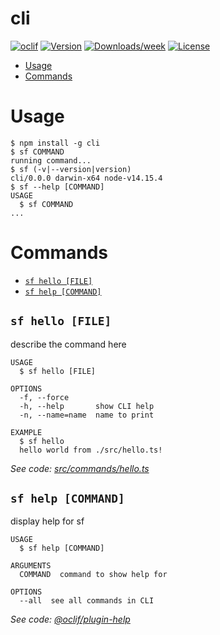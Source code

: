 cli
===

[![oclif](https://img.shields.io/badge/cli-oclif-brightgreen.svg)](https://oclif.io)
[![Version](https://img.shields.io/npm/v/cli.svg)](https://npmjs.org/package/@salesforce/cli)
[![Downloads/week](https://img.shields.io/npm/dw/cli.svg)](https://npmjs.org/package/@salesforce/cli)
[![License](https://img.shields.io/npm/l/cli.svg)](https://github.com/salesforcecli/cli/blob/master/package.json)

<!-- toc -->
* [Usage](#usage)
* [Commands](#commands)
<!-- tocstop -->
# Usage
<!-- usage -->
```sh-session
$ npm install -g cli
$ sf COMMAND
running command...
$ sf (-v|--version|version)
cli/0.0.0 darwin-x64 node-v14.15.4
$ sf --help [COMMAND]
USAGE
  $ sf COMMAND
...
```
<!-- usagestop -->
# Commands
<!-- commands -->
* [`sf hello [FILE]`](#sf-hello-file)
* [`sf help [COMMAND]`](#sf-help-command)

## `sf hello [FILE]`

describe the command here

```
USAGE
  $ sf hello [FILE]

OPTIONS
  -f, --force
  -h, --help       show CLI help
  -n, --name=name  name to print

EXAMPLE
  $ sf hello
  hello world from ./src/hello.ts!
```

_See code: [src/commands/hello.ts](https://github.com/salesforcecli/cli/blob/v0.0.0/src/commands/hello.ts)_

## `sf help [COMMAND]`

display help for sf

```
USAGE
  $ sf help [COMMAND]

ARGUMENTS
  COMMAND  command to show help for

OPTIONS
  --all  see all commands in CLI
```

_See code: [@oclif/plugin-help](https://github.com/oclif/plugin-help/blob/v3.2.1/src/commands/help.ts)_
<!-- commandsstop -->
